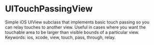 UITouchPassingView
==================

Simple iOS UIView subclass that implements basic touch passing so you can relay touches to another view. Useful in cases where you want the touchable area to be larger than visible bounds of a particular view. Keywords: ios, xcode, view, touch, pass, through, relay.
